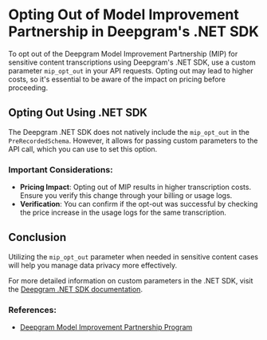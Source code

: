 # Opting Out of Model Improvement Partnership in Deepgram's .NET SDK

To opt out of the Deepgram Model Improvement Partnership (MIP) for sensitive content transcriptions using Deepgram's .NET SDK, use a custom parameter `mip_opt_out` in your API requests. Opting out may lead to higher costs, so it's essential to be aware of the impact on pricing before proceeding.

## Opting Out Using .NET SDK

The Deepgram .NET SDK does not natively include the `mip_opt_out` in the `PreRecordedSchema`. However, it allows for passing custom parameters to the API call, which you can use to set this option.

### Important Considerations:

- **Pricing Impact**: Opting out of MIP results in higher transcription costs. Ensure you verify this change through your billing or usage logs.
- **Verification**: You can confirm if the opt-out was successful by checking the price increase in the usage logs for the same transcription.

## Conclusion
Utilizing the `mip_opt_out` parameter when needed in sensitive content cases will help you manage data privacy more effectively.

For more detailed information on custom parameters in the .NET SDK, visit the [Deepgram .NET SDK documentation](https://developers.deepgram.com/docs/using-custom-parameters-sdks#net-sdk).

### References:
- [Deepgram Model Improvement Partnership Program](https://developers.deepgram.com/docs/the-deepgram-model-improvement-partnership-program)